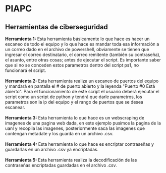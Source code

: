 # PIAPC<br/>
## Herramientas de ciberseguridad<br/>
**Herramienta 1:** Esta herramienta básicamente lo que hace es hacer un escaneo de todo el equipo y lo que hace es mandar toda esa información a un correo dado en el archivo de powershell, obviamente se tienen que ingresar el correo destinatario, el correo remitente (también su contraseña), el asunto, entre otras cosas; antes de ejecutar el script. Es importante saber que si no se conceden estos parametros dentro del script ps1, no funcionará el script.<br/><br/>
**Herramienta 2:** Esta herramienta realiza un escaneo de puertos del equipo y mandará en pantalla el # de puerto abierto y la leyenda "Puerto #0 Está abierto". Para el funcionamiento de este script el usuario deberá ejecutar el script como un script de python y tendrá que darle parametros, los parametros son la ip del equipo y el rango de puertos que se desea escanear.<br/><br/>
**Herramienta 3:** Esta herramienta lo que hace es un webscraping de imagenes de una pagina web dada, en este ejemplo pusimos la pagina de la uanl y recopila las imagenes, posteriormente saca las imagenes que contengan metadate y los guarda en un archivo .csv.<br/><br/>
**Herramienta 4:** Esta herramienta lo que hace es encriptar contraseñas y guardarlas en un archivo .csv ya encriptadas.<br/><br/>
**Herramienta 5:** Esta herramienta realiza la decodificación de las contraseñas encriptadas guardadas en el archivo .csv.<br/>
